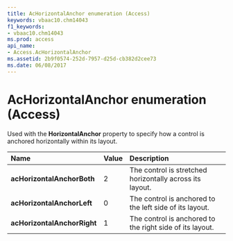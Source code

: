 ```yaml
---
title: AcHorizontalAnchor enumeration (Access)
keywords: vbaac10.chm14043
f1_keywords:
- vbaac10.chm14043
ms.prod: access
api_name:
- Access.AcHorizontalAnchor
ms.assetid: 2b9f0574-252d-7957-d25d-cb382d2cee73
ms.date: 06/08/2017
---
```



# AcHorizontalAnchor enumeration (Access)

Used with the  **HorizontalAnchor** property to specify how a control is anchored horizontally within its layout.



|Name|Value|Description|
|:-----|:-----|:-----|
|**acHorizontalAnchorBoth**|2|The control is stretched horizontally across its layout.|
|**acHorizontalAnchorLeft**|0|The control is anchored to the left side of its layout.|
|**acHorizontalAnchorRight**|1|The control is anchored to the right side of its layout.|

